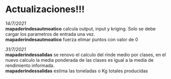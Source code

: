 # Actualizaciones!!!

 *14/7/2021*  
 **mapaderindesautmoatico** calcula output, input y kriging. Solo se debe cargar los parametros de entrada una vez.  
 **mapaderindesautmoatico** fuerza elimar puntos con valor de 0  

 *31/7/2021*  
 **mapaderindessalidas** se renovo el calculo del rinde medio por clases, en el nuevo calculo la media ponderada de las clases es igual a la media de rendimiento informada.   
**mapaderindessalidas** estima las toneladas o Kg totales producidas
